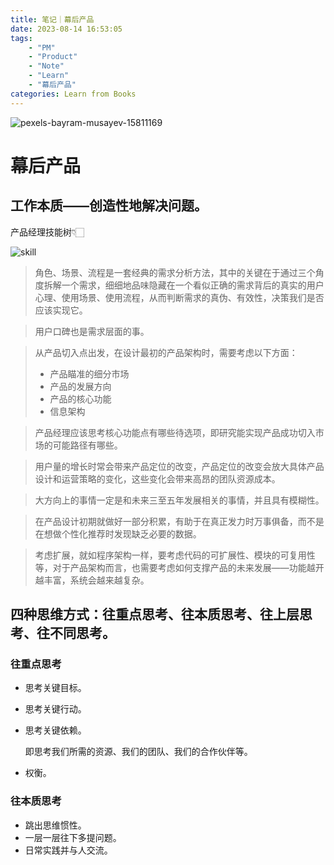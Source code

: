 ```yaml
---
title: 笔记｜幕后产品
date: 2023-08-14 16:53:05
tags: 
    - "PM"
    - "Product"
    - "Note"
    - "Learn"
    - "幕后产品"
categories: Learn from Books
---
```


![pexels-bayram-musayev-15811169](/Users/salmonc/Desktop/Wall/pexels-bayram-musayev-15811169.jpg)

# 幕后产品

## 工作本质——创造性地解决问题。

产品经理技能树👇🏻

![skill](/Users/salmonc/Downloads/skill.png)

> 角色、场景、流程是一套经典的需求分析方法，其中的关键在于通过三个角度拆解一个需求，细细地品味隐藏在一个看似正确的需求背后的真实的用户心理、使用场景、使用流程，从而判断需求的真伪、有效性，决策我们是否应该实现它。

> 用户口碑也是需求层面的事。

> 从产品切入点出发，在设计最初的产品架构时，需要考虑以下方面：
>
> * 产品瞄准的细分市场
> * 产品的发展方向
> * 产品的核心功能
> * 信息架构  

> 产品经理应该思考核心功能点有哪些待选项，即研究能实现产品成功切入市场的可能路径有哪些。

> 用户量的增长时常会带来产品定位的改变，产品定位的改变会放大具体产品设计和运营策略的变化，这些变化会带来高昂的团队资源成本。

> 大方向上的事情一定是和未来三至五年发展相关的事情，并且具有模糊性。

> 在产品设计初期就做好一部分积累，有助于在真正发力时万事俱备，而不是在想做个性化推荐时发现缺乏必要的数据。

> 考虑扩展，就如程序架构一样，要考虑代码的可扩展性、模块的可复用性等，对于产品架构而言，也需要考虑如何支撑产品的未来发展——功能越开越丰富，系统会越来越复杂。

## 四种思维方式：往重点思考、往本质思考、往上层思考、往不同思考。

### 往重点思考

* 思考关键目标。

* 思考关键行动。

* 思考关键依赖。

  即思考我们所需的资源、我们的团队、我们的合作伙伴等。

* 权衡。

### 往本质思考

* 跳出思维惯性。
* 一层一层往下多提问题。
* 日常实践并与人交流。



